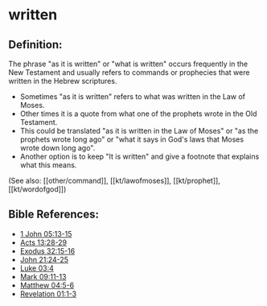# written #

## Definition: ##

The phrase "as it is written" or "what is written" occurs frequently in the New Testament and usually refers to commands or prophecies that were written in the Hebrew scriptures.

* Sometimes "as it is written" refers to what was written in the Law of Moses.
* Other times it is a quote from what one of the prophets wrote in the Old Testament.
* This could be translated "as it is written in the Law of Moses" or "as the prophets wrote long ago" or "what it says in God's laws that Moses wrote down long ago".
* Another option is to keep "It is written" and give a footnote that explains what this means.

(See also: [[other/command]], [[kt/lawofmoses]], [[kt/prophet]], [[kt/wordofgod]])

## Bible References: ##

* [1 John 05:13-15](en/tn/1jn/help/05/13)
* [Acts 13:28-29](en/tn/act/help/13/28)
* [Exodus 32:15-16](en/tn/exo/help/32/15)
* [John 21:24-25](en/tn/jhn/help/21/24)
* [Luke 03:4](en/tn/luk/help/03/04)
* [Mark 09:11-13](en/tn/mrk/help/09/11)
* [Matthew 04:5-6](en/tn/mat/help/04/05)
* [Revelation 01:1-3](en/tn/rev/help/01/01)
